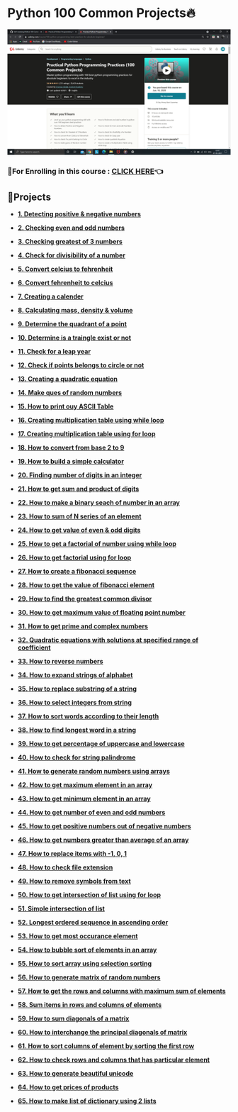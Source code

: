 # Python 100 Common Projects🔥

<img src="https://github.com/kishanrajput23/Self-Learning/blob/main/Python%20100%20Common%20Projects/100%20Common%20Projects.png" alt="">

### 🔸For Enrolling in this course : [CLICK HERE](https://www.udemy.com/course/100-python-programming-best-practices-for-absolute-beginner/)👈

## 📌Projects

- **[1. Detecting positive & negative numbers](https://github.com/kishanrajput23/Self-Learning/blob/main/Python%20100%20Common%20Projects/Projects/1.%20Detecting%20posituve%20%26%20negative%20numbers.py)**

- **[2. Checking even and odd numbers](https://github.com/kishanrajput23/Self-Learning/blob/main/Python%20100%20Common%20Projects/Projects/2.%20Checking%20even%20and%20odd%20numbers.py)**

- **[3. Checking greatest of 3 numbers](https://github.com/kishanrajput23/Self-Learning/blob/main/Python%20100%20Common%20Projects/Projects/3.%20Checking%20greatest%20of%203%20numbers.py)**

- **[4. Check for divisibility of a number](https://github.com/kishanrajput23/Self-Learning/blob/main/Python%20100%20Common%20Projects/Projects/4.%20Check%20for%20divisibility%20of%20a%20number.py)**

- **[5. Convert celcius to fehrenheit](https://github.com/kishanrajput23/Self-Learning/blob/main/Python%20100%20Common%20Projects/Projects/5.%20Convert%20celcius%20to%20fehrenheit.py)**

- **[6. Convert fehrenheit to celcius](https://github.com/kishanrajput23/Self-Learning/blob/main/Python%20100%20Common%20Projects/Projects/6.%20Convert%20fehrenheit%20to%20celcius.py)**

- **[7. Creating a calender](https://github.com/kishanrajput23/Self-Learning/blob/main/Python%20100%20Common%20Projects/Projects/7.%20Creating%20a%20calender.py)**

- **[8. Calculating mass, density & volume](https://github.com/kishanrajput23/Self-Learning/blob/main/Python%20100%20Common%20Projects/Projects/8.%20Calculating%20mass%2C%20density%20%26%20volume.py)**

- **[9. Determine the quadrant of a point](https://github.com/kishanrajput23/Self-Learning/blob/main/Python%20100%20Common%20Projects/Projects/9.%20Determine%20the%20quadrant%20of%20a%20point.py)**

- **[10. Determine is a traingle exist or not](https://github.com/kishanrajput23/Self-Learning/blob/main/Python%20100%20Common%20Projects/Projects/10.%20Determine%20is%20a%20traingle%20exist%20or%20not.py)**

- **[11. Check for a leap year](https://github.com/kishanrajput23/Self-Learning/blob/main/Python%20100%20Common%20Projects/Projects/11.%20Check%20for%20a%20leap%20year.py)**

- **[12. Check if points belongs to circle or not](https://github.com/kishanrajput23/Self-Learning/blob/main/Python%20100%20Common%20Projects/Projects/12.%20Check%20if%20points%20belongs%20to%20circle%20or%20not.py)**

- **[13. Creating a quadratic equation](https://github.com/kishanrajput23/Self-Learning/blob/main/Python%20100%20Common%20Projects/Projects/13.%20Creating%20a%20quadratic%20equation.py)**

- **[14. Make ques of random numbers](https://github.com/kishanrajput23/Self-Learning/blob/main/Python%20100%20Common%20Projects/Projects/14.%20Make%20ques%20of%20random%20numbers.py)**

- **[15. How to print ouy ASCII Table](https://github.com/kishanrajput23/Self-Learning/blob/main/Python%20100%20Common%20Projects/Projects/15.%20How%20to%20print%20ouy%20ASCII%20Table.py)**

- **[16. Creating multiplication table using while loop](https://github.com/kishanrajput23/Self-Learning/blob/main/Python%20100%20Common%20Projects/Projects/16.%20Creating%20multiplication%20table%20using%20while%20loop.py)**

- **[17. Creating multiplication table using for loop](https://github.com/kishanrajput23/Self-Learning/blob/main/Python%20100%20Common%20Projects/Projects/17.%20Creating%20multiplication%20table%20using%20for%20loop.py)**

- **[18. How to convert from base 2 to 9](https://github.com/kishanrajput23/Self-Learning/blob/main/Python%20100%20Common%20Projects/Projects/18.%20How%20to%20convert%20from%20base%202%20to%209.py)**

- **[19. How to build a simple calculator](https://github.com/kishanrajput23/Self-Learning/blob/main/Python%20100%20Common%20Projects/Projects/19.%20How%20to%20build%20a%20simple%20calculator.py)**

- **[20. Finding number of digits in an integer](https://github.com/kishanrajput23/Self-Learning/blob/main/Python%20100%20Common%20Projects/Projects/20.%20Finding%20number%20of%20digits%20in%20an%20integer.py)**

- **[21. How to get sum and product of digits](https://github.com/kishanrajput23/Self-Learning/blob/main/Python%20100%20Common%20Projects/Projects/21.%20How%20to%20get%20sum%20and%20product%20of%20digits.py)**

- **[22. How to make a binary seach of number in an array](https://github.com/kishanrajput23/Self-Learning/blob/main/Python%20100%20Common%20Projects/Projects/22.%20How%20to%20make%20a%20binary%20seach%20of%20number%20in%20an%20array.py)**

- **[23. How to sum of N series of an element](https://github.com/kishanrajput23/Self-Learning/blob/main/Python%20100%20Common%20Projects/Projects/23.%20How%20to%20sum%20of%20N%20series%20of%20an%20element.py)**

- **[24. How to get value of even & odd digits](https://github.com/kishanrajput23/Self-Learning/blob/main/Python%20100%20Common%20Projects/Projects/24.%20How%20to%20get%20value%20of%20even%20%26%20odd%20digits.py)**

- **[25. How to get a factorial of number using while loop](https://github.com/kishanrajput23/Self-Learning/blob/main/Python%20100%20Common%20Projects/Projects/25.%20How%20to%20get%20a%20factorial%20of%20number%20using%20while%20loop.py)**

- **[26. How to get factorial using for loop](https://github.com/kishanrajput23/Self-Learning/blob/main/Python%20100%20Common%20Projects/Projects/26.%20How%20to%20get%20factorial%20using%20for%20loop.py)**

- **[27. How to create a fibonacci sequence](https://github.com/kishanrajput23/Self-Learning/blob/main/Python%20100%20Common%20Projects/Projects/27.%20How%20to%20create%20a%20fibonacci%20sequence.py)**

- **[28. How to get the value of fibonacci element](https://github.com/kishanrajput23/Self-Learning/blob/main/Python%20100%20Common%20Projects/Projects/28.%20How%20to%20get%20the%20value%20of%20fibonacci%20element.py)**

- **[29. How to find the greatest common divisor](https://github.com/kishanrajput23/Self-Learning/blob/main/Python%20100%20Common%20Projects/Projects/29.%20How%20to%20find%20the%20greatest%20common%20divisor.py)**

- **[30. How to get maximum value of floating point number](https://github.com/kishanrajput23/Self-Learning/blob/main/Python%20100%20Common%20Projects/Projects/30.%20How%20to%20get%20maximum%20value%20of%20floating%20point%20number.py)**

- **[31. How to get prime and complex numbers](https://github.com/kishanrajput23/Self-Learning/blob/main/Python%20100%20Common%20Projects/Projects/31.%20How%20to%20get%20prime%20and%20complex%20numbers.py)**

- **[32. Quadratic equations with solutions at specified range of coefficient](https://github.com/kishanrajput23/Self-Learning/blob/main/Python%20100%20Common%20Projects/Projects/32.%20Quadratic%20equations%20with%20solutions%20at%20specified%20range%20of%20coefficient.py)**

- **[33. How to reverse numbers](https://github.com/kishanrajput23/Self-Learning/blob/main/Python%20100%20Common%20Projects/Projects/33.%20How%20to%20reverse%20numbers.py)**

- **[34. How to expand strings of alphabet](https://github.com/kishanrajput23/Self-Learning/blob/main/Python%20100%20Common%20Projects/Projects/34.%20How%20to%20expand%20strings%20of%20alphabet.py)**

- **[35. How to replace substring of a string](https://github.com/kishanrajput23/Self-Learning/blob/main/Python%20100%20Common%20Projects/Projects/35.%20How%20to%20replace%20substring%20of%20a%20string.py)**

- **[36. How to select integers from string](https://github.com/kishanrajput23/Self-Learning/blob/main/Python%20100%20Common%20Projects/Projects/36.%20How%20to%20select%20integers%20from%20string.py)**

- **[37. How to sort words according to their length](https://github.com/kishanrajput23/Self-Learning/blob/main/Python%20100%20Common%20Projects/Projects/37.%20How%20to%20sort%20words%20according%20to%20their%20length.py)**

- **[38. How to find longest word in a string](https://github.com/kishanrajput23/Self-Learning/blob/main/Python%20100%20Common%20Projects/Projects/38.%20How%20to%20find%20longest%20word%20in%20a%20string.py)**

- **[39. How to get percentage of uppercase and lowercase](https://github.com/kishanrajput23/Self-Learning/blob/main/Python%20100%20Common%20Projects/Projects/39.%20How%20to%20get%20percentage%20of%20uppercase%20and%20lowercase.py)**

- **[40. How to check for string palindrome](https://github.com/kishanrajput23/Self-Learning/blob/main/Python%20100%20Common%20Projects/Projects/40.%20How%20to%20check%20for%20string%20palindrome.py)**

- **[41. How to generate random numbers using arrays](https://github.com/kishanrajput23/Self-Learning/blob/main/Python%20100%20Common%20Projects/Projects/41.%20How%20to%20generate%20random%20numbers%20using%20arrays.py)**

- **[42. How to get maximum element in an array](https://github.com/kishanrajput23/Self-Learning/blob/main/Python%20100%20Common%20Projects/Projects/42.%20How%20to%20get%20maximum%20element%20in%20an%20array.py)**

- **[43. How to get minimum element in an array](https://github.com/kishanrajput23/Self-Learning/blob/main/Python%20100%20Common%20Projects/Projects/43.%20How%20to%20get%20minimum%20element%20in%20an%20array.py)**

- **[44. How to get number of even and odd numbers](https://github.com/kishanrajput23/Self-Learning/blob/main/Python%20100%20Common%20Projects/Projects/44.%20How%20to%20get%20number%20of%20even%20and%20odd%20numbers.py)**

- **[45. How to get positive numbers out of negative numbers](https://github.com/kishanrajput23/Self-Learning/blob/main/Python%20100%20Common%20Projects/Projects/45.%20How%20to%20get%20positive%20numbers%20out%20of%20negative%20numbers.py)**

- **[46. How to get numbers greater than average of an array](https://github.com/kishanrajput23/Self-Learning/blob/main/Python%20100%20Common%20Projects/Projects/46.%20How%20to%20get%20numbers%20greater%20than%20average%20of%20an%20array.py)**

- **[47. How to replace items with -1, 0, 1](https://github.com/kishanrajput23/Self-Learning/blob/main/Python%20100%20Common%20Projects/Projects/47.%20How%20to%20replace%20items%20with%20-1%2C%200%2C%201.py)**

- **[48. How to check file extension](https://github.com/kishanrajput23/Self-Learning/blob/main/Python%20100%20Common%20Projects/Projects/48.%20How%20to%20check%20file%20extension.py)**

- **[49. How to remove symbols from text](https://github.com/kishanrajput23/Self-Learning/blob/main/Python%20100%20Common%20Projects/Projects/49.%20How%20to%20remove%20symbols%20from%20text.py)**

- **[50. How to get intersection of list using for loop](https://github.com/kishanrajput23/Self-Learning/blob/main/Python%20100%20Common%20Projects/Projects/50.%20How%20to%20get%20intersection%20of%20list%20using%20for%20loop.py)**

- **[51. Simple intersection of list](https://github.com/kishanrajput23/Self-Learning/blob/main/Python%20100%20Common%20Projects/Projects/51.%20Simple%20intersection%20of%20list.py)**

- **[52. Longest ordered sequence in ascending order](https://github.com/kishanrajput23/Self-Learning/blob/main/Python%20100%20Common%20Projects/Projects/52.%20Longest%20ordered%20sequence%20in%20ascending%20order.py)**

- **[53. How to get most occurance element](https://github.com/kishanrajput23/Self-Learning/blob/main/Python%20100%20Common%20Projects/Projects/53.%20How%20to%20get%20most%20occurance%20element.py)**

- **[54. How to bubble sort of elements in an array](https://github.com/kishanrajput23/Self-Learning/blob/main/Python%20100%20Common%20Projects/Projects/54.%20How%20to%20bubble%20sort%20of%20elements%20in%20an%20array.py)**

- **[55. How to sort array using selection sorting](https://github.com/kishanrajput23/Self-Learning/blob/main/Python%20100%20Common%20Projects/Projects/55.%20How%20to%20sort%20array%20using%20selection%20sorting.py)**

- **[56. How to generate matrix of random numbers](https://github.com/kishanrajput23/Self-Learning/blob/main/Python%20100%20Common%20Projects/Projects/56.%20How%20to%20generate%20matrix%20of%20random%20numbers.py)**

- **[57. How to get the rows and columns with maximum sum of elements](https://github.com/kishanrajput23/Self-Learning/blob/main/Python%20100%20Common%20Projects/Projects/57.%20How%20to%20get%20the%20rows%20and%20columns%20with%20maximum%20sum%20of%20elements.py)**

- **[58. Sum items in rows and columns of elements](https://github.com/kishanrajput23/Self-Learning/blob/main/Python%20100%20Common%20Projects/Projects/58.%20Sum%20items%20in%20rows%20and%20columns%20of%20elements.py)**

- **[59. How to sum diagonals of a matrix](https://github.com/kishanrajput23/Self-Learning/blob/main/Python%20100%20Common%20Projects/Projects/59.%20How%20to%20sum%20diagonals%20of%20a%20matrix.py)**

- **[60. How to interchange the principal diagonals of matrix](https://github.com/kishanrajput23/Self-Learning/blob/main/Python%20100%20Common%20Projects/Projects/60.%20How%20to%20interchange%20the%20principal%20diagonals%20of%20matrix.py)**

- **[61. How to sort columns of element by sorting the first row](https://github.com/kishanrajput23/Self-Learning/blob/main/Python%20100%20Common%20Projects/Projects/61.%20How%20to%20sort%20columns%20of%20element%20by%20sorting%20the%20first%20row.py)**

- **[62. How to check rows and columns that has particular element](https://github.com/kishanrajput23/Self-Learning/blob/main/Python%20100%20Common%20Projects/Projects/62.%20How%20to%20check%20rows%20and%20columns%20that%20has%20particular%20elements.py)**

- **[63. How to generate beautiful unicode](https://github.com/kishanrajput23/Self-Learning/blob/main/Python%20100%20Common%20Projects/Projects/63.%20How%20to%20generate%20beautiful%20unicode.py)**

- **[64. How to get prices of products](https://github.com/kishanrajput23/Self-Learning/blob/main/Python%20100%20Common%20Projects/Projects/64.%20How%20to%20get%20prices%20of%20products.py)**

- **[65. How to make list of dictionary using 2 lists](https://github.com/kishanrajput23/Self-Learning/blob/main/Python%20100%20Common%20Projects/Projects/65.%20How%20to%20make%20list%20of%20dictionary%20using%202%20lists.py)**
